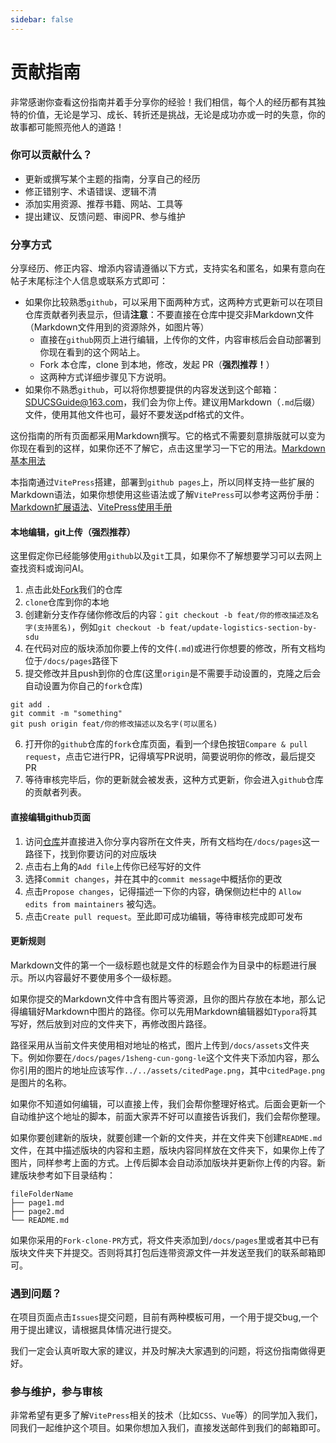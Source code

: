 ```yaml
---
sidebar: false
---
```

# 贡献指南

非常感谢你查看这份指南并着手分享你的经验！我们相信，每个人的经历都有其独特的价值，无论是学习、成长、转折还是挑战，无论是成功亦或一时的失意，你的故事都可能照亮他人的道路！

### 你可以贡献什么？
- 更新或撰写某个主题的指南，分享自己的经历
- 修正错别字、术语错误、逻辑不清
- 添加实用资源、推荐书籍、网站、工具等
- 提出建议、反馈问题、审阅PR、参与维护

### 分享方式

分享经历、修正内容、增添内容请遵循以下方式，支持实名和匿名，如果有意向在帖子末尾标注个人信息或联系方式即可：
- 如果你比较熟悉`github`，可以采用下面两种方式，这两种方式更新可以在项目仓库贡献者列表显示，但请**注意**：不要直接在仓库中提交非Markdown文件（Markdown文件用到的资源除外，如图片等）
	- 直接在`github`网页上进行编辑，上传你的文件，内容审核后会自动部署到你现在看到的这个网站上。
	- Fork 本仓库，clone 到本地，修改，发起 PR（**强烈推荐！**）
	- 这两种方式详细步骤见下方说明。
- 如果你不熟悉`github`，可以将你想要提供的内容发送到这个邮箱： SDUCSGuide@163.com，我们会为你上传。建议用Markdown（`.md`后缀）文件，使用其他文件也可，最好不要发送pdf格式的文件。

这份指南的所有页面都采用Markdown撰写。它的格式不需要刻意排版就可以变为你现在看到的这样，如果你还不了解它，点击这里学习一下它的用法。[Markdown基本用法](https://markdown.com.cn/basic-syntax/)

本指南通过`VitePress`搭建，部署到`github pages`上，所以同样支持一些扩展的Markdown语法，如果你想使用这些语法或了解`VitePress`可以参考这两份手册：[Markdown扩展语法](https://vitepress.dev/zh/guide/markdown)、[VitePress使用手册](https://vitepress.dev/zh/)
####  本地编辑，git上传（强烈推荐）
这里假定你已经能够使用`github`以及`git`工具，如果你不了解想要学习可以去网上查找资料或询问AI。
1. 点击此处[Fork](https://github.com/SDUCSGuide/SDUCSGuide/fork)我们的仓库
2. `clone`仓库到你的本地
3. 创建新分支作存储你修改后的内容：`git checkout -b feat/你的修改描述及名字(支持匿名)`，例如`git checkout -b feat/update-logistics-section-by-sdu`
4. 在代码对应的版块添加你要上传的文件(`.md`)或进行你想要的修改，所有文档均位于`/docs/pages`路径下
5. 提交修改并且push到你的仓库(这里`origin`是不需要手动设置的，克隆之后会自动设置为你自己的`fork`仓库)
```
git add .
git commit -m "something"
git push origin feat/你的修改描述以及名字(可以匿名)
```
6. 打开你的`github`仓库的`fork`仓库页面，看到一个绿色按钮`Compare & pull request`，点击它进行PR，记得填写PR说明，简要说明你的修改，最后提交PR
7. 等待审核完毕后，你的更新就会被发表，这种方式更新，你会进入`github`仓库的贡献者列表。
#### 直接编辑github页面
1. 访问[仓库](https://github.com/SDUCSGuide/SDUCSGuide)并直接进入你分享内容所在文件夹，所有文档均在`/docs/pages`这一路径下，找到你要访问的对应版块
2. 点击右上角的`Add file`上传你已经写好的文件
3. 选择`Commit changes`，并在其中的`commit message`中概括你的更改
4. 点击`Propose changes`，记得描述一下你的内容，确保侧边栏中的 `Allow edits from maintainers` 被勾选。
5. 点击`Create pull request`。至此即可成功编辑，等待审核完成即可发布
#### 更新规则

Markdown文件的第一个一级标题也就是文件的标题会作为目录中的标题进行展示。所以内容最好不要使用多个一级标题。

如果你提交的Markdown文件中含有图片等资源，且你的图片存放在本地，那么记得编辑好Markdown中图片的路径。你可以先用Markdown编辑器如`Typora`将其写好，然后放到对应的文件夹下，再修改图片路径。

路径采用从当前文件夹使用相对地址的格式，图片上传到`/docs/assets`文件夹下。例如你要在`/docs/pages/1sheng-cun-gong-le`这个文件夹下添加内容，那么你引用的图片的地址应该写作`../../assets/citedPage.png`，其中`citedPage.png`是图片的名称。

如果你不知道如何编辑，可以直接上传，我们会帮你整理好格式。后面会更新一个自动维护这个地址的脚本，前面大家弄不好可以直接告诉我们，我们会帮你整理。

如果你要创建新的版块，就要创建一个新的文件夹，并在文件夹下创建`README.md`文件，在其中描述版块的内容和主题，版块内容同样放在文件夹下，如果你上传了图片，同样参考上面的方式。上传后脚本会自动添加版块并更新你上传的内容。新建版块参考如下目录结构：
```
fileFolderName
├── page1.md
├── page2.md
└── README.md
```
如果你采用的`Fork-clone-PR`方式，将文件夹添加到`/docs/pages`里或者其中已有版块文件夹下并提交。否则将其打包后连带资源文件一并发送至我们的联系邮箱即可。

### 遇到问题？

在项目页面点击`Issues`提交问题，目前有两种模板可用，一个用于提交bug,一个用于提出建议，请根据具体情况进行提交。

我们一定会认真听取大家的建议，并及时解决大家遇到的问题，将这份指南做得更好。

### 参与维护，参与审核

非常希望有更多了解`VitePress`相关的技术（比如`CSS`、`Vue`等）的同学加入我们，同我们一起维护这个项目。如果你想加入我们，直接发送邮件到我们的邮箱即可。